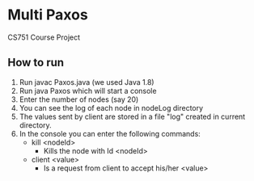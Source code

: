 # Multi Paxos 
CS751 Course Project

## How to run
1. Run javac Paxos.java (we used Java 1.8)
2. Run java Paxos which will start a console
3. Enter the number of nodes (say 20)
4. You can see the log of each node in nodeLog directory
5. The values sent by client are stored in a file "log" created in current directory.
6. In the console you can enter the following commands: 
    - kill \<nodeId\> 
         * Kills the node with Id \<nodeId\>
    - client \<value\>
        * Is a request from client to accept his/her \<value\>